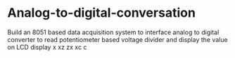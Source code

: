 # Analog-to-digital-conversation
Build an 8051 based data acquisition system to interface analog to digital converter to read potentiometer based voltage divider and display the value on LCD display
x xz zx   xc c
